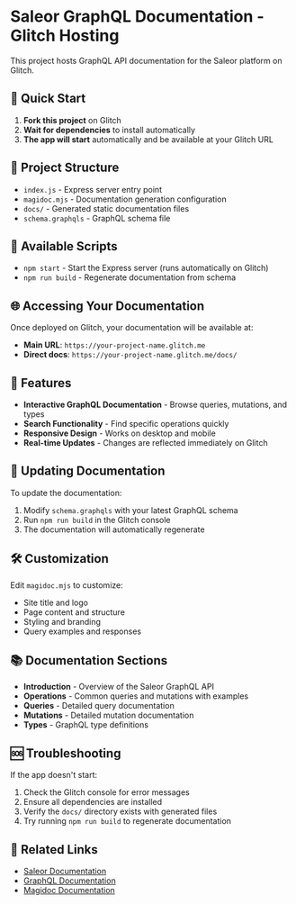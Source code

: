 # Saleor GraphQL Documentation - Glitch Hosting

This project hosts GraphQL API documentation for the Saleor platform on Glitch.

## 🚀 Quick Start

1. **Fork this project** on Glitch
2. **Wait for dependencies** to install automatically
3. **The app will start** automatically and be available at your Glitch URL

## 📁 Project Structure

- `index.js` - Express server entry point
- `magidoc.mjs` - Documentation generation configuration
- `docs/` - Generated static documentation files
- `schema.graphqls` - GraphQL schema file

## 🔧 Available Scripts

- `npm start` - Start the Express server (runs automatically on Glitch)
- `npm run build` - Regenerate documentation from schema

## 🌐 Accessing Your Documentation

Once deployed on Glitch, your documentation will be available at:
- **Main URL**: `https://your-project-name.glitch.me`
- **Direct docs**: `https://your-project-name.glitch.me/docs/`

## 📝 Features

- **Interactive GraphQL Documentation** - Browse queries, mutations, and types
- **Search Functionality** - Find specific operations quickly
- **Responsive Design** - Works on desktop and mobile
- **Real-time Updates** - Changes are reflected immediately on Glitch

## 🔄 Updating Documentation

To update the documentation:

1. Modify `schema.graphqls` with your latest GraphQL schema
2. Run `npm run build` in the Glitch console
3. The documentation will automatically regenerate

## 🛠️ Customization

Edit `magidoc.mjs` to customize:
- Site title and logo
- Page content and structure
- Styling and branding
- Query examples and responses

## 📚 Documentation Sections

- **Introduction** - Overview of the Saleor GraphQL API
- **Operations** - Common queries and mutations with examples
- **Queries** - Detailed query documentation
- **Mutations** - Detailed mutation documentation
- **Types** - GraphQL type definitions

## 🆘 Troubleshooting

If the app doesn't start:
1. Check the Glitch console for error messages
2. Ensure all dependencies are installed
3. Verify the `docs/` directory exists with generated files
4. Try running `npm run build` to regenerate documentation

## 🔗 Related Links

- [Saleor Documentation](https://docs.saleor.io/)
- [GraphQL Documentation](https://graphql.org/)
- [Magidoc Documentation](https://magidoc.js.org/) 